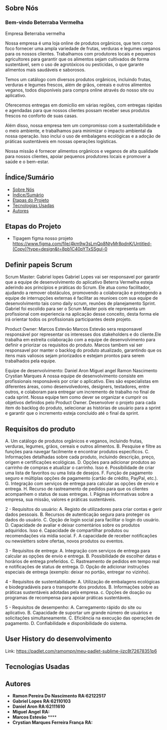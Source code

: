 ## Sobre Nós

### Bem-vindo Beterraba Vermelha

Empresa Beterraba vermelha 

Nossa empresa é uma loja online de produtos orgânicos, que tem como foco fornecer uma ampla variedade de frutas, verduras e legumes veganos para os nossos clientes. Trabalhamos com produtores locais e pequenos agricultores para garantir que os alimentos sejam cultivados de forma sustentável, sem o uso de agrotóxicos ou pesticidas, o que garante alimentos mais saudáveis e saborosos.

Temos um catálogo com diversos produtos orgânicos, incluindo frutas, verduras e legumes frescos, além de grãos, cereais e outros alimentos veganos, todos disponíveis para compra online através do nosso site ou aplicativo.

Oferecemos entregas em domicílio em várias regiões, com entregas rápidas e agendadas para que nossos clientes possam receber seus produtos frescos no conforto de suas casas.

Além disso, nossa empresa tem um compromisso com a sustentabilidade e o meio ambiente, e trabalhamos para minimizar o impacto ambiental da nossa operação. Isso inclui o uso de embalagens ecológicas e a adoção de práticas sustentáveis em nossas operações logísticas.

Nossa missão é fornecer alimentos orgânicos e veganos de alta qualidade para nossos clientes, apoiar pequenos produtores locais e promover a saúde e o bem-estar.

## Índice/Sumário

* [Sobre Nós](#Sobre-Nós) 
* [Índice/Sumário](#Índice-/-Sumário)
* [Etapas do Projeto](#Etapas-do-Projeto)
* [Tecnologias Usadas](#Tecnologias-Usadas)
* [Autores](#Autores)

## Etapas do Projeto
* Tipagem figma nosso projeto 
https://www.figma.com/file/4km9w3sLmQp8NtyMr8pdnK/Untitled-(Copy)?type=design&t=8pb1C40pYTxSSgul-0

## Definir papeis Scrum 
Scrum Master: Gabriel lopes
Gabriel Lopes vai ser responsavel por garantir que a equipe de desenvolvimento do aplicativo Beterra Vermelha esteja aderindo aos princípios e práticas do Scrum. Ele atua como facilitador, ajudando a remover obstáculos, promovendo a colaboração e protegendo a equipe de interrupções externas é facilitar as reunioes com sua equipe de desenvolvimento tais como daily scrum, reunões de planejamento Sprint.
Gabriel foi escolido para ser o Scrum Master pois ele representa um profissional com experiencia na aplicação desse conceito, desta forma ele irá orientar todos os profissionais participantes deste projeto. 

Product Owner: Marcos Estevão 
Marcos Estevão sera responsavel  responsável por representar os interesses dos stakeholders e do cliente.Ele trabalha em estreita colaboração com a equipe de desenvolvimento para definir e priorizar os requisitos do produto.
Marcos tambem vai ser responsavel por manter o backlog do produto atualizado, garantindo que os itens mais valiosos sejam priorizados e estejam prontos para serem trabalhados pela equipe.

Equipe de desenvolvimento:
Daniel Aron
Miguel angel
Ramon Nascimento
Crystian Marques
A nossa equipe de desenvolvimento consiste em profissionais responsáveis por criar o aplicativo. Eles são especialistas em diferentes áreas, como desenvolvedores, designers, testadores, entre outros, e colaboram para entregar um incremento de trabalho no final de cada sprint.
Nossa equipe tem como dever se organizar e cumprir os objetivos definidos pelo Product Owner. Desenvolver o projeto para cada item do backlog do produto,  selecionar as histórias de usuário para a sprint e garantir que o incremento esteja concluído até o final da sprint.



## Requisitos do produto 


A. Um catálogo de produtos orgânicos e veganos, incluindo frutas, verduras, legumes, grãos, cereais e outros alimentos.
B. Pesquise e filtre as funções para navegar facilmente e encontrar produtos específicos.
C. Informações detalhadas sobre cada produto, incluindo descrição, preço, origem e certificações ecológicas.
D. Opções para adicionar produtos ao carrinho de compras e atualizar o carrinho.
Isso é. Possibilidade de criar uma lista de favoritos ou uma lista de desejos.
F. Função de pagamento seguro e múltiplas opções de pagamento (cartão de crédito, PayPal, etc.).
G. Integração com serviços de entrega para calcular as opções de envio e entrega.
H. Recurso de rastreamento de pedidos para que os clientes acompanhem o status de suas entregas.
I. Páginas informativas sobre a empresa, sua missão, valores e práticas sustentáveis.

2 - Requisitos do usuário:
A. Registo de utilizadores para criar contas e gerir dados pessoais.
B. Recursos de autenticação segura para proteger os dados do usuário.
C. Opção de login social para facilitar o login do usuário.
D. Capacidade de avaliar e deixar comentários sobre os produtos adquiridos.
Isso é. Capacidade de compartilhar produtos ou recomendações via mídia social.
F. A capacidade de receber notificações ou newsletters sobre ofertas, novos produtos ou eventos.

3 - Requisitos de entrega:
A. Integração com serviços de entrega para calcular as opções de envio e entrega.
B. Possibilidade de escolher datas e horários de entrega preferidos.
C. Rastreamento de pedidos em tempo real e notificações de status de entrega.
D. Opção de adicionar instruções especiais de entrega (exemplo: deixar no portão, entregar no vizinho).

4 - Requisitos de sustentabilidade:
A. Utilização de embalagens ecológicas e biodegradáveis ​​para o transporte dos produtos.
B. Informações sobre as práticas sustentáveis ​​adotadas pela empresa.
c. Opções de doação ou programas de recompensa para apoiar práticas sustentáveis.

5 - Requisitos de desempenho:
A. Carregamento rápido do site ou aplicativo.
B. Capacidade de suportar um grande número de usuários e solicitações simultaneamente.
C. Eficiência na execução das operações de pagamento.
D. Confiabilidade e disponibilidade do sistema.



## User History do desenvolvimento 

Link: https://padlet.com/ramompn/meu-padlet-sublime-iizc8t72678351p6





## Tecnologias Usadas


## Autores

 - **Ramon Pereira Do Nascimento** **RA:62122517**
 - **Gabriel Lopes** **RA:62110103**
 - **Daniel Aron** **RA:62111610**
 - **Miguel Angel** **RA:**
 - **Marcos Estevão** ****
 - **Crystian Marques Ferreira França** **RA:**

